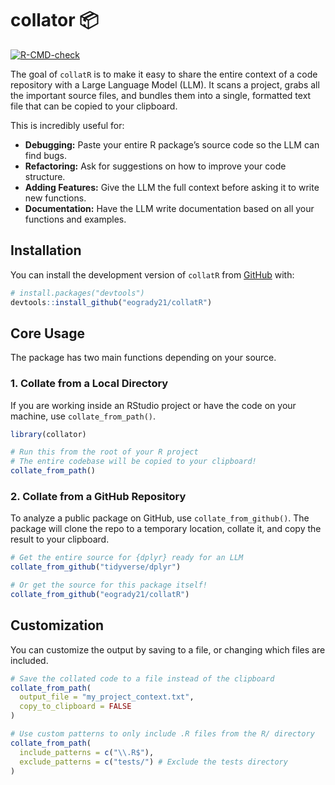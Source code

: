 
<!-- README.md is generated from README.Rmd. Please edit that file -->

# collator 📦

<!-- badges: start -->

[![R-CMD-check](https://github.com/eogrady21/collatR/actions/workflows/R-CMD-check.yaml/badge.svg)](https://github.com/eogrady21/collatR/actions/workflows/R-CMD-check.yaml)
<!-- badges: end -->

The goal of `collatR` is to make it easy to share the entire context of
a code repository with a Large Language Model (LLM). It scans a project,
grabs all the important source files, and bundles them into a single,
formatted text file that can be copied to your clipboard.

This is incredibly useful for:

- **Debugging:** Paste your entire R package’s source code so the LLM
  can find bugs.
- **Refactoring:** Ask for suggestions on how to improve your code
  structure.
- **Adding Features:** Give the LLM the full context before asking it to
  write new functions.
- **Documentation:** Have the LLM write documentation based on all your
  functions and examples.

## Installation

You can install the development version of `collatR` from
[GitHub](https://github.com/) with:

``` r
# install.packages("devtools")
devtools::install_github("eogrady21/collatR")
```

## Core Usage

The package has two main functions depending on your source.

### 1. Collate from a Local Directory

If you are working inside an RStudio project or have the code on your
machine, use `collate_from_path()`.

``` r
library(collator)

# Run this from the root of your R project
# The entire codebase will be copied to your clipboard!
collate_from_path()
```

### 2. Collate from a GitHub Repository

To analyze a public package on GitHub, use `collate_from_github()`. The
package will clone the repo to a temporary location, collate it, and
copy the result to your clipboard.

``` r
# Get the entire source for {dplyr} ready for an LLM
collate_from_github("tidyverse/dplyr")

# Or get the source for this package itself!
collate_from_github("eogrady21/collatR")
```

## Customization

You can customize the output by saving to a file, or changing which
files are included.

``` r
# Save the collated code to a file instead of the clipboard
collate_from_path(
  output_file = "my_project_context.txt",
  copy_to_clipboard = FALSE
)

# Use custom patterns to only include .R files from the R/ directory
collate_from_path(
  include_patterns = c("\\.R$"),
  exclude_patterns = c("tests/") # Exclude the tests directory
)
```
